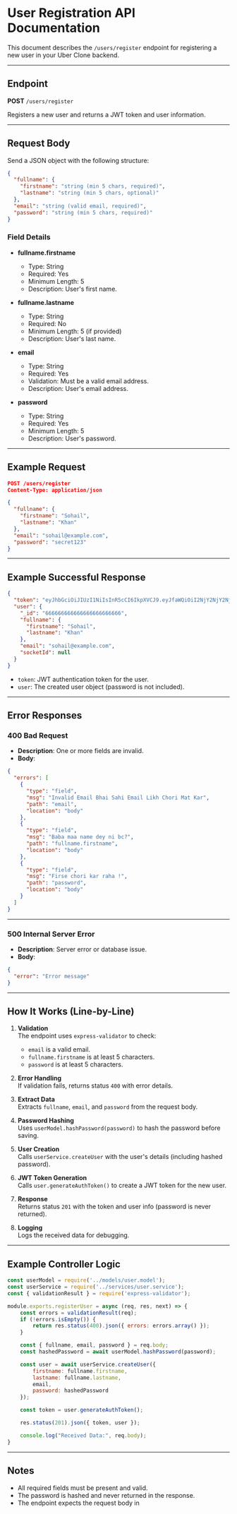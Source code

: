 # User Registration API Documentation

This document describes the `/users/register` endpoint for registering a new user in your Uber Clone backend.

---

## Endpoint

**POST** `/users/register`

Registers a new user and returns a JWT token and user information.

---

## Request Body

Send a JSON object with the following structure:

```json
{
  "fullname": {
    "firstname": "string (min 5 chars, required)",
    "lastname": "string (min 5 chars, optional)"
  },
  "email": "string (valid email, required)",
  "password": "string (min 5 chars, required)"
}
```

### Field Details

- **fullname.firstname**  
  - Type: String  
  - Required: Yes  
  - Minimum Length: 5  
  - Description: User's first name.

- **fullname.lastname**  
  - Type: String  
  - Required: No  
  - Minimum Length: 5 (if provided)  
  - Description: User's last name.

- **email**  
  - Type: String  
  - Required: Yes  
  - Validation: Must be a valid email address.  
  - Description: User's email address.

- **password**  
  - Type: String  
  - Required: Yes  
  - Minimum Length: 5  
  - Description: User's password.

---

## Example Request

```json
POST /users/register
Content-Type: application/json

{
  "fullname": {
    "firstname": "Sohail",
    "lastname": "Khan"
  },
  "email": "sohail@example.com",
  "password": "secret123"
}
```

---

## Example Successful Response

```json
{
  "token": "eyJhbGciOiJIUzI1NiIsInR5cCI6IkpXVCJ9.eyJfaWQiOiI2NjY2NjY2NjY2NjY2NjY2NjY2NiIsImlhdCI6MTY5MDAwMDAwMH0.abc123def456ghi789jkl012mno345pqr678stu901vwx234yz567",
  "user": {
    "_id": "666666666666666666666666",
    "fullname": {
      "firstname": "Sohail",
      "lastname": "Khan"
    },
    "email": "sohail@example.com",
    "socketId": null
  }
}
```

- `token`: JWT authentication token for the user.
- `user`: The created user object (password is not included).

---

## Error Responses

### 400 Bad Request

- **Description**: One or more fields are invalid.
- **Body**:

```json
{
  "errors": [
    {
      "type": "field",
      "msg": "Invalid Email Bhai Sahi Email Likh Chori Mat Kar",
      "path": "email",
      "location": "body"
    },
    {
      "type": "field",
      "msg": "Baba maa name dey ni bc?",
      "path": "fullname.firstname",
      "location": "body"
    },
    {
      "type": "field",
      "msg": "Firse chori kar raha !",
      "path": "password",
      "location": "body"
    }
  ]
}
```

---

### 500 Internal Server Error

- **Description**: Server error or database issue.
- **Body**:

```json
{
  "error": "Error message"
}
```

---

## How It Works (Line-by-Line)

1. **Validation**  
   The endpoint uses `express-validator` to check:
   - `email` is a valid email.
   - `fullname.firstname` is at least 5 characters.
   - `password` is at least 5 characters.

2. **Error Handling**  
   If validation fails, returns status `400` with error details.

3. **Extract Data**  
   Extracts `fullname`, `email`, and `password` from the request body.

4. **Password Hashing**  
   Uses `userModel.hashPassword(password)` to hash the password before saving.

5. **User Creation**  
   Calls `userService.createUser` with the user's details (including hashed password).

6. **JWT Token Generation**  
   Calls `user.generateAuthToken()` to create a JWT token for the new user.

7. **Response**  
   Returns status `201` with the token and user info (password is never returned).

8. **Logging**  
   Logs the received data for debugging.

---

## Example Controller Logic

```js
const userModel = require('../models/user.model');
const userService = require('../services/user.service');
const { validationResult } = require('express-validator');

module.exports.registerUser = async (req, res, next) => {
    const errors = validationResult(req);
    if (!errors.isEmpty()) {
        return res.status(400).json({ errors: errors.array() });
    }

    const { fullname, email, password } = req.body;
    const hashedPassword = await userModel.hashPassword(password);

    const user = await userService.createUser({
        firstname: fullname.firstname,
        lastname: fullname.lastname,
        email,
        password: hashedPassword
    });

    const token = user.generateAuthToken();

    res.status(201).json({ token, user });

    console.log("Received Data:", req.body);
}
```

---

## Notes

- All required fields must be present and valid.
- The password is hashed and never returned in the response.
- The endpoint expects the request body in